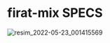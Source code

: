 # firat-mix SPECS


![resim_2022-05-23_001415569](https://user-images.githubusercontent.com/74864221/169716118-d696e645-ba03-4002-87b2-e2ec085d463f.png)
